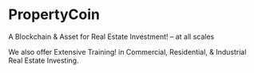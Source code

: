 # PropertyCoin
A Blockchain &amp; Asset for Real Estate Investment! – at all scales


We also offer Extensive Training! in Commercial, Residential, & Industrial Real Estate Investing.
